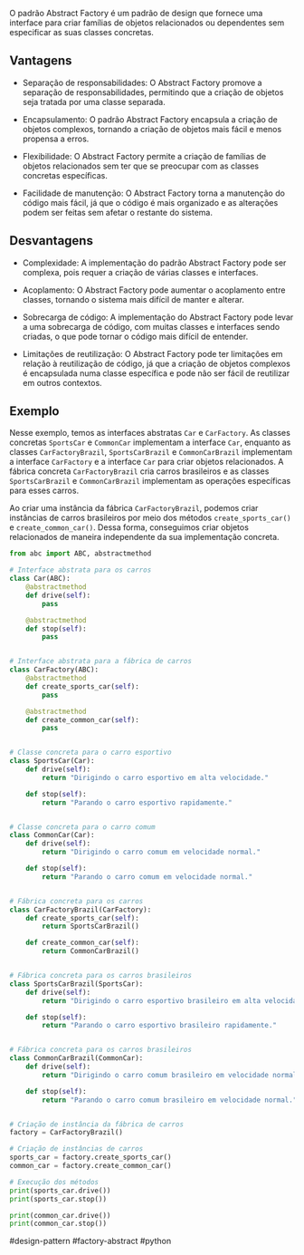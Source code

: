 O padrão Abstract Factory é um padrão de design que fornece uma interface para criar famílias de objetos relacionados ou
dependentes sem especificar as suas classes concretas.

## Vantagens

- Separação de responsabilidades: O Abstract Factory promove a separação de responsabilidades, permitindo que a criação
  de objetos seja tratada por uma classe separada.

- Encapsulamento: O padrão Abstract Factory encapsula a criação de objetos complexos, tornando a criação de objetos
  mais fácil e menos propensa a erros.

- Flexibilidade: O Abstract Factory permite a criação de famílias de objetos relacionados sem ter que se preocupar com
  as classes concretas específicas.

- Facilidade de manutenção: O Abstract Factory torna a manutenção do código mais fácil, já que o código é mais
  organizado e as alterações podem ser feitas sem afetar o restante do sistema.

## Desvantagens

- Complexidade: A implementação do padrão Abstract Factory pode ser complexa, pois requer a criação de várias classes e
  interfaces.

- Acoplamento: O Abstract Factory pode aumentar o acoplamento entre classes, tornando o sistema mais difícil de manter e
  alterar.

- Sobrecarga de código: A implementação do Abstract Factory pode levar a uma sobrecarga de código, com muitas classes e
  interfaces sendo criadas, o que pode tornar o código mais difícil de entender.

- Limitações de reutilização: O Abstract Factory pode ter limitações em relação à reutilização de código, já que a
  criação de objetos complexos é encapsulada numa classe específica e pode não ser fácil de reutilizar em outros
  contextos.

## Exemplo

Nesse exemplo, temos as interfaces abstratas `Car` e `CarFactory`. As classes concretas `SportsCar` e `CommonCar` implementam a interface `Car`, enquanto as classes `CarFactoryBrazil`, `SportsCarBrazil` e `CommonCarBrazil` implementam a interface `CarFactory` e a interface `Car` para criar objetos relacionados. A fábrica concreta `CarFactoryBrazil` cria carros brasileiros e as classes `SportsCarBrazil` e `CommonCarBrazil` implementam as operações específicas para esses carros.

Ao criar uma instância da fábrica `CarFactoryBrazil`, podemos criar instâncias de carros brasileiros por meio dos métodos `create_sports_car()` e `create_common_car()`. Dessa forma, conseguimos criar objetos relacionados de maneira independente da sua implementação concreta.

```python
from abc import ABC, abstractmethod

# Interface abstrata para os carros
class Car(ABC):
    @abstractmethod
    def drive(self):
        pass

    @abstractmethod
    def stop(self):
        pass


# Interface abstrata para a fábrica de carros
class CarFactory(ABC):
    @abstractmethod
    def create_sports_car(self):
        pass

    @abstractmethod
    def create_common_car(self):
        pass


# Classe concreta para o carro esportivo
class SportsCar(Car):
    def drive(self):
        return "Dirigindo o carro esportivo em alta velocidade."

    def stop(self):
        return "Parando o carro esportivo rapidamente."


# Classe concreta para o carro comum
class CommonCar(Car):
    def drive(self):
        return "Dirigindo o carro comum em velocidade normal."

    def stop(self):
        return "Parando o carro comum em velocidade normal."


# Fábrica concreta para os carros
class CarFactoryBrazil(CarFactory):
    def create_sports_car(self):
        return SportsCarBrazil()

    def create_common_car(self):
        return CommonCarBrazil()


# Fábrica concreta para os carros brasileiros
class SportsCarBrazil(SportsCar):
    def drive(self):
        return "Dirigindo o carro esportivo brasileiro em alta velocidade."

    def stop(self):
        return "Parando o carro esportivo brasileiro rapidamente."


# Fábrica concreta para os carros brasileiros
class CommonCarBrazil(CommonCar):
    def drive(self):
        return "Dirigindo o carro comum brasileiro em velocidade normal."

    def stop(self):
        return "Parando o carro comum brasileiro em velocidade normal."


# Criação de instância da fábrica de carros
factory = CarFactoryBrazil()

# Criação de instâncias de carros
sports_car = factory.create_sports_car()
common_car = factory.create_common_car()

# Execução dos métodos
print(sports_car.drive())
print(sports_car.stop())

print(common_car.drive())
print(common_car.stop())

```

#design-pattern #factory-abstract #python

